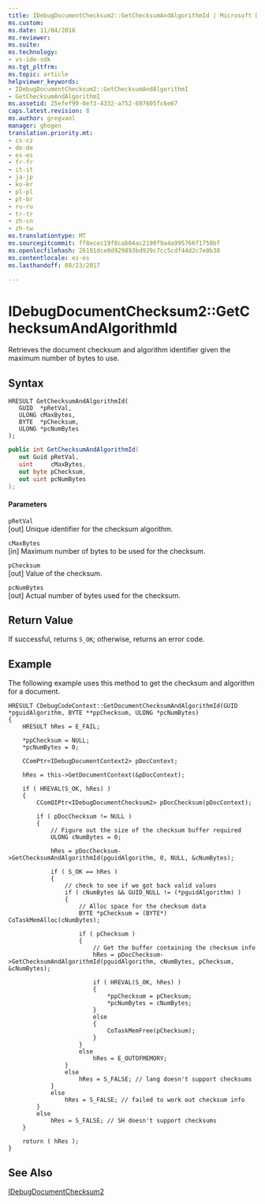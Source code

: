 ```yaml
---
title: IDebugDocumentChecksum2::GetChecksumAndAlgorithmId | Microsoft Docs
ms.custom: 
ms.date: 11/04/2016
ms.reviewer: 
ms.suite: 
ms.technology:
- vs-ide-sdk
ms.tgt_pltfrm: 
ms.topic: article
helpviewer_keywords:
- IDebugDocumentChecksum2::GetChecksumAndAlgorithmI
- GetChecksumAndAlgorithmI
ms.assetid: 25efef99-0ef3-4332-a752-607605fc6e67
caps.latest.revision: 8
ms.author: gregvanl
manager: ghogen
translation.priority.mt:
- cs-cz
- de-de
- es-es
- fr-fr
- it-it
- ja-jp
- ko-kr
- pl-pl
- pt-br
- ru-ru
- tr-tr
- zh-cn
- zh-tw
ms.translationtype: MT
ms.sourcegitcommit: ff8ecec19f8cab04ac2190f9a4a995766f1750bf
ms.openlocfilehash: 26191dce0d929893bd929c7cc5cdf44d2c7e0b38
ms.contentlocale: es-es
ms.lasthandoff: 08/23/2017

---
```

# <a name="idebugdocumentchecksum2getchecksumandalgorithmid"></a>IDebugDocumentChecksum2::GetChecksumAndAlgorithmId
Retrieves the document checksum and algorithm identifier given the maximum number of bytes to use.  
  
## <a name="syntax"></a>Syntax  
  
```cpp#  
HRESULT GetChecksumAndAlgorithmId(   
   GUID  *pRetVal,  
   ULONG cMaxBytes,  
   BYTE  *pChecksum,  
   ULONG *pcNumBytes  
);  
```  
  
```cs  
public int GetChecksumAndAlgorithmId(   
   out Guid pRetVal,  
   uint     cMaxBytes,  
   out byte pChecksum,  
   out uint pcNumBytes  
);  
```  
  
#### <a name="parameters"></a>Parameters  
 `pRetVal`  
 [out] Unique identifier for the checksum algorithm.  
  
 `cMaxBytes`  
 [in] Maximum number of bytes to be used for the checksum.  
  
 `pChecksum`  
 [out] Value of the checksum.  
  
 `pcNumBytes`  
 [out] Actual number of bytes used for the checksum.  
  
## <a name="return-value"></a>Return Value  
 If successful, returns `S_OK`; otherwise, returns an error code.  
  
## <a name="example"></a>Example  
 The following example uses this method to get the checksum and algorithm for a document.  
  
```cpp#  
HRESULT CDebugCodeContext::GetDocumentChecksumAndAlgorithmId(GUID *pguidAlgorithm, BYTE **ppChecksum, ULONG *pcNumBytes)  
{  
    HRESULT hRes = E_FAIL;  
  
    *ppChecksum = NULL;  
    *pcNumBytes = 0;  
  
    CComPtr<IDebugDocumentContext2> pDocContext;  
  
    hRes = this->GetDocumentContext(&pDocContext);  
  
    if ( HREVAL(S_OK, hRes) )  
    {  
        CComQIPtr<IDebugDocumentChecksum2> pDocChecksum(pDocContext);  
  
        if ( pDocChecksum != NULL )  
        {  
            // Figure out the size of the checksum buffer required  
            ULONG cNumBytes = 0;  
  
            hRes = pDocChecksum->GetChecksumAndAlgorithmId(pguidAlgorithm, 0, NULL, &cNumBytes);  
  
            if ( S_OK == hRes )  
            {  
                // check to see if we got back valid values  
                if ( cNumBytes && GUID_NULL != (*pguidAlgorithm) )  
                {  
                    // Alloc space for the checksum data  
                    BYTE *pChecksum = (BYTE*) CoTaskMemAlloc(cNumBytes);  
  
                    if ( pChecksum )  
                    {  
                        // Get the buffer containing the checksum info  
                        hRes = pDocChecksum->GetChecksumAndAlgorithmId(pguidAlgorithm, cNumBytes, pChecksum, &cNumBytes);  
  
                        if ( HREVAL(S_OK, hRes) )  
                        {  
                            *ppChecksum = pChecksum;  
                            *pcNumBytes = cNumBytes;  
                        }  
                        else  
                        {  
                            CoTaskMemFree(pChecksum);  
                        }  
                    }  
                    else  
                        hRes = E_OUTOFMEMORY;  
                }  
                else  
                    hRes = S_FALSE; // lang doesn't support checksums  
            }  
            else  
                hRes = S_FALSE; // failed to work out checksum info  
        }  
        else  
            hRes = S_FALSE; // SH doesn't support checksums  
    }  
  
    return ( hRes );  
}  
```  
  
## <a name="see-also"></a>See Also  
 [IDebugDocumentChecksum2](../../../extensibility/debugger/reference/idebugdocumentchecksum2.md)
